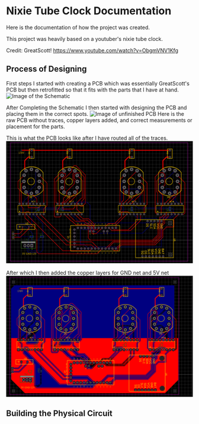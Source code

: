 # Nixie Tube Clock Documentation
Here is the documentation of how the project was created.

This project was heavily based on a youtuber's nixie tube clock.

Credit: GreatScott!
https://www.youtube.com/watch?v=ObgmVNV1Kfg 

## Process of Designing
First steps I started with creating a PCB which was essentially GreatScott's PCB but then retrofitted so that it fits with the parts that I have at hand.
![Image of the Schematic](Schematics&Pictures/Schematic_Nixie-Tube_2024-09-21.png)

After Completing the Schematic I then started with designing the PCB and placing them in the correct spots.
![Image of unfinished PCB](Schematics&Pictures/PCBDesign.png)
Here is the raw PCB without traces, copper layers added, and correct measurements or placement for the parts. 

This is what the PCB looks like after I have routed all of the traces.
![Image of routed PCB](Schematics&Pictures/RoutedPcb.png)

After which I then added the copper layers for GND net and 5V net
![Image of routed PCB with copper layers](Schematics&Pictures/Copperlayered.png)
## Building the Physical Circuit
